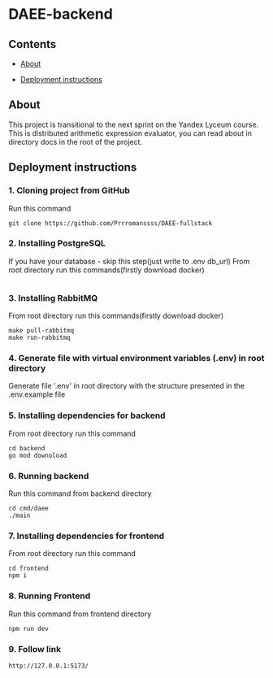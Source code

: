 # DAEE-backend

## Contents
* [About](#about)

* [Deployment instructions](#deployment-instructions)


## About

This project is transitional to the next sprint on the Yandex Lyceum course.
This is distributed arithmetic expression evaluator, you can read about in directory docs
in the root of the project.


## Deployment instructions


### 1. Cloning project from GitHub

Run this command
```commandline
git clone https://github.com/Prrromanssss/DAEE-fullstack
```

### 2. Installing PostgreSQL
If you have your database - skip this step(just write to .env db_url)
From root directory run this commands(firstly download docker)
```commandline

```

### 3. Installing RabbitMQ

From root directory run this commands(firstly download docker)
```commandline
make pull-rabbitmq
make run-rabbitmq
```

### 4. Generate file with virtual environment variables (.env) in root directory

Generate file '.env' in root directory with the structure presented in the .env.example file

### 5. Installing dependencies for backend

From root directory run this command
```commandline
cd backend
go mod downoload
```

### 6. Running backend

Run this command from backend directory
```commandline
cd cmd/daee
./main
```

### 7. Installing dependencies for frontend

From root directory run this command
```commandline
cd frontend
npm i
```

### 8. Running Frontend
Run this command from frontend directory
```commandline
npm run dev
```

### 9. Follow link
```commandline
http://127.0.0.1:5173/
```

